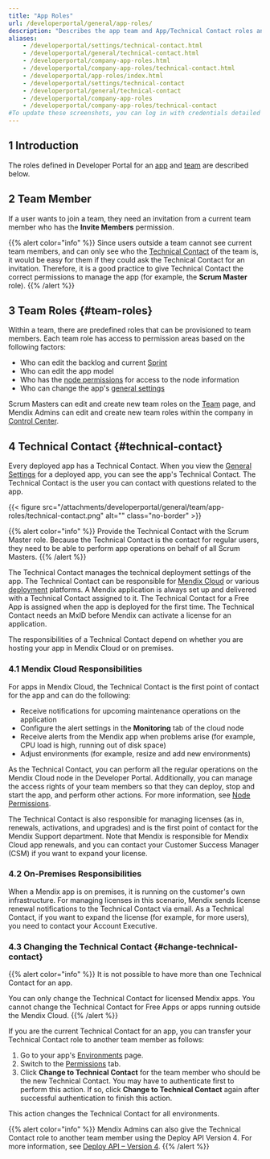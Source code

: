 ```yaml
---
title: "App Roles"
url: /developerportal/general/app-roles/
description: "Describes the app team and App/Technical Contact roles and permissions within the Mendix Platform."
aliases:
    - /developerportal/settings/technical-contact.html
    - /developerportal/general/technical-contact.html
    - /developerportal/company-app-roles.html
    - /developerportal/company-app-roles/technical-contact.html
    - /developerportal/app-roles/index.html
    - /developerportal/settings/technical-contact
    - /developerportal/general/technical-contact
    - /developerportal/company-app-roles
    - /developerportal/company-app-roles/technical-contact
#To update these screenshots, you can log in with credentials detailed in How to Update Screenshots Using Team Apps.
---
```


## 1 Introduction

The roles defined in Developer Portal for an [app](/developerportal/#my-apps) and [team](/developerportal/general/team/) are described below.

## 2 Team Member

If a user wants to join a team, they need an invitation from a current team member who has the **Invite Members** permission.

{{% alert color="info" %}}
Since users outside a team cannot see current team members, and can only see who the [Technical Contact](#technical-contact) of the team is, it would be easy for them if they could ask the Technical Contact for an invitation. Therefore, it is a good practice to give Technical Contact the correct permissions to manage the app (for example, the **Scrum Master** role).
{{% /alert %}}

## 3 Team Roles {#team-roles}

Within a team, there are predefined roles that can be provisioned to team members. Each team role has access to permission areas based on the following factors:

* Who can edit the backlog and current [Sprint](/developerportal/project-management/epics/planning/)
* Who can edit the app model
* Who has the [node permissions](/developerportal/deploy/node-permissions/) for access to the node information
* Who can change the app's [general settings](/developerportal/collaborate/general-settings/)

Scrum Masters can edit and create new team roles on the [Team](/developerportal/general/team/) page, and Mendix Admins can edit and create new team roles within the company in [Control Center](/control-center/).

## 4 Technical Contact {#technical-contact}

Every deployed app has a Technical Contact. When you view the [General Settings](/developerportal/collaborate/general-settings/#general) for a deployed app, you can see the app's Technical Contact. The Technical Contact is the user you can contact with questions related to the app. 

{{< figure src="/attachments/developerportal/general/team/app-roles/technical-contact.png" alt="" class="no-border" >}}

{{% alert color="info" %}}
Provide the Technical Contact with the Scrum Master role. Because the Technical Contact is the contact for regular users, they need to be able to perform app operations on behalf of all Scrum Masters.
{{% /alert %}}

The Technical Contact manages the technical deployment settings of the app. The Technical Contact can be responsible for [Mendix Cloud](/developerportal/deploy/mendix-cloud-deploy/) or various [deployment](/developerportal/deploy/) platforms. A Mendix application is always set up and delivered with a Technical Contact assigned to it. The Technical Contact for a Free App is assigned when the app is deployed for the first time. The Technical Contact needs an MxID before Mendix can activate a license for an application.

The responsibilities of a Technical Contact depend on whether you are hosting your app in Mendix Cloud or on premises.

### 4.1 Mendix Cloud Responsibilities

For apps in Mendix Cloud, the Technical Contact is the first point of contact for the app and can do the following:

* Receive notifications for upcoming maintenance operations on the application
* Configure the alert settings in the **Monitoring** tab of the cloud node
* Receive alerts from the Mendix app when problems arise (for example, CPU load is high, running out of disk space)
* Adjust environments (for example, resize and add new environments) 

As the Technical Contact, you can perform all the regular operations on the Mendix Cloud node in the Developer Portal. Additionally, you can manage the access rights of your team members so that they can deploy, stop and start the app, and perform other actions. For more information, see [Node Permissions](/developerportal/deploy/node-permissions/).

The Technical Contact is also responsible for managing licenses (as in, renewals, activations, and upgrades) and is the first point of contact for the Mendix Support department. Note that Mendix is responsible for Mendix Cloud app renewals, and you can contact your Customer Success Manager (CSM) if you want to expand your license.

### 4.2 On-Premises Responsibilities

When a Mendix app is on premises, it is running on the customer's own infrastructure. For managing licenses in this scenario, Mendix sends license renewal notifications to the Technical Contact via email. As a Technical Contact, if you want to expand the license (for example, for more users), you need to contact your Account Executive.

### 4.3 Changing the Technical Contact {#change-technical-contact}

{{% alert color="info" %}}
It is not possible to have more than one Technical Contact for an app.

You can only change the Technical Contact for licensed Mendix apps. You cannot change the Technical Contact for Free Apps or apps running outside the Mendix Cloud.
{{% /alert %}}

If you are the current Technical Contact for an app, you can transfer your Technical Contact role to another team member as follows:

1. Go to your app's [Environments](/developerportal/deploy/environments/) page.
2. Switch to the [Permissions](/developerportal/deploy/environments/#permissions) tab.
3. Click **Change to Technical Contact** for the team member who should be the new Technical Contact. You may have to authenticate first to perform this action. If so, click **Change to Technical Contact** again after successful authentication to finish this action.

This action changes the Technical Contact for all environments.

{{% alert color="info" %}}
Mendix Admins can also give the Technical Contact role to another team member using the Deploy API Version 4. For more information, see [Deploy API – Version 4](/apidocs-mxsdk/apidocs/deploy-api-4/).
{{% /alert %}}
